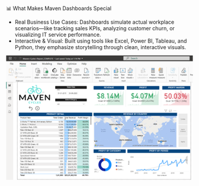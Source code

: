 
📊 What Makes Maven Dashboards Special
- Real Business Use Cases: Dashboards simulate actual workplace scenarios—like tracking sales KPIs, analyzing customer churn, or visualizing IT service performance.
- Interactive & Visual: Built using tools like Excel, Power BI, Tableau, and Python, they emphasize storytelling through clean, interactive visuals.

<img align="center" alt="dashboard"  src= "https://github.com/VimalMehta-ui/Maven-Analytics-Dashboard/blob/main/Screenshot%202025-07-28%20131510.png?raw=true">
